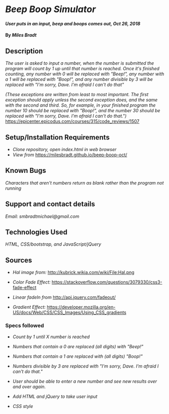   # _Beep Boop Simulator_

  #### _User puts in an input, beep and boops comes out, Oct 26, 2018_

  #### By _**Miles Bradt**_

  ## Description

  _The user is asked to input a number, when the number is submitted the program will count by 1 up until that number is reached. Once it's finished counting, any number with 0 will be replaced with "Beep!", any number with a 1 will be replaced with "Boop!", and any number divisible by 3 will be replaced with "I'm sorry, Dave. I'm afraid I can't do that"_

_(These exceptions are written from least to most important. The first exception should apply unless the second exception does, and the same with the second and third. So, for example, in your finished program the number 10 should be replaced with "Boop!", and the number 30 should be replaced with "I'm sorry, Dave. I'm afraid I can't do that.")_ https://epicenter.epicodus.com/courses/315/code_reviews/1507

  ## Setup/Installation Requirements

  * _Clone repository, open index.html in web browser_
  * _View from_ https://milesbradt.github.io/beep-boop-oct/

  ## Known Bugs

  _Characters that aren't numbers return as blank rather than the program not running_

  ## Support and contact details

  _Email: smbradtmichael@gmail.com_

  ## Technologies Used

  _HTML, CSS/bootstrap, and JavaScript/jQuery_

  ## Sources

  * _Hal image from:_ http://kubrick.wikia.com/wiki/File:Hal.png

  * _Color Fade Effect:_ https://stackoverflow.com/questions/3079330/css3-fade-effect

  * _Linear fadeIn from_ http://api.jquery.com/fadeout/

  * _Gradient Effect:_ https://developer.mozilla.org/en-US/docs/Web/CSS/CSS_Images/Using_CSS_gradients

  ### Specs followed

  * _Count by 1 until X number is reached_

  * _Numbers that contain a 0 are replaced (all digits) with "Beep!"_

  * _Numbers that contain a 1 are replaced with (all digits) "Boop!"_

  * _Numbers divisible by 3 are replaced with "I'm sorry, Dave. I'm afraid I can't do that."_

  * _User should be able to enter a new number and see new results over and over again._

  * _Add HTML and jQuery to take user input_

  * _CSS style_
